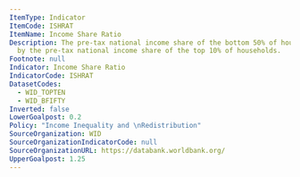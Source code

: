 ```yaml
---
ItemType: Indicator
ItemCode: ISHRAT
ItemName: Income Share Ratio
Description: The pre-tax national income share of the bottom 50% of households divided
  by the pre-tax national income share of the top 10% of households.
Footnote: null
Indicator: Income Share Ratio
IndicatorCode: ISHRAT
DatasetCodes:
  - WID_TOPTEN
  - WID_BFIFTY
Inverted: false
LowerGoalpost: 0.2
Policy: "Income Inequality and \nRedistribution"
SourceOrganization: WID
SourceOrganizationIndicatorCode: null
SourceOrganizationURL: https://databank.worldbank.org/
UpperGoalpost: 1.25
---
```


